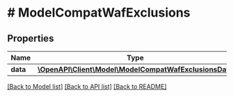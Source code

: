 # # ModelCompatWafExclusions

## Properties

Name | Type | Description | Notes
------------ | ------------- | ------------- | -------------
**data** | [**\OpenAPI\Client\Model\ModelCompatWafExclusionsData**](ModelCompatWafExclusionsData.md) |  | [optional]

[[Back to Model list]](../../README.md#models) [[Back to API list]](../../README.md#endpoints) [[Back to README]](../../README.md)
